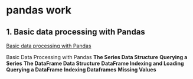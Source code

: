 # pandas work
## 1. Basic data processing with Pandas
[Basic data processing with Pandas](https://github.com/shsarv/Data-Analysis-and-Visualization/blob/master/pandas/Data%20processing%20with%20pandas.ipynb)

Basic Data Processing with Pandas
**The Series Data Structure**
**Querying a Series**
**The DataFrame Data Structure**
**DataFrame Indexing and Loading**
**Querying a DataFrame**
**Indexing Dataframes**
**Missing Values**
